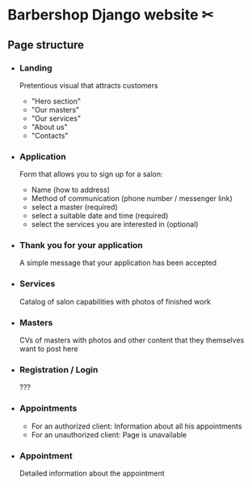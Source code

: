 # Barbershop Django website &#9986;

## Page structure

- ### Landing

    Pretentious visual that attracts customers
    - "Hero section"
    - "Our masters"
    - "Our services"
    - "About us"
    - "Contacts"

- ### Application
    Form that allows you to sign up for a salon:
    - Name (how to address)
    - Method of communication (phone number / messenger link)
    - select a master (required)
    - select a suitable date and time (required)
    - select the services you are interested in (optional)

- ### Thank you for your application
    A simple message that your application has been accepted

- ### Services
    Catalog of salon capabilities with photos of finished work

- ### Masters
    CVs of masters with photos and other content that they themselves want to post here

- ### Registration / Login
    ???

- ### Appointments
    - For an authorized client:
    Information about all his appointments
    - For an unauthorized client:
    Page is unavailable

- ### Appointment
    Detailed information about the appointment